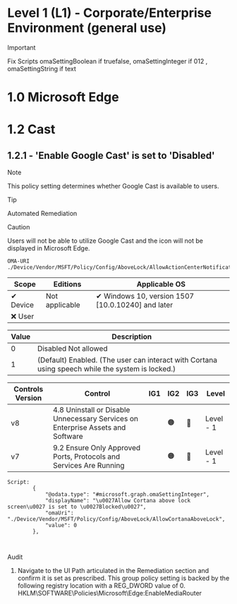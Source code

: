 # Level 1 (L1) - Corporate/Enterprise Environment (general use)

>[!IMPORTANT]
>Fix Scripts omaSettingBoolean if truefalse, omaSettingInteger if 012 , omaSettingString if text

# 1.0 Microsoft Edge

# 1.2 Cast 

## 1.2.1 - 'Enable Google Cast' is set to 'Disabled'

>[!NOTE]
>This policy setting determines whether Google Cast is available to users.

>[!TIP]
>Automated Remediation

>[!CAUTION]
>Users will not be able to utilize Google Cast and the icon will not be displayed in 
Microsoft Edge.

```
OMA-URI
./Device/Vendor/MSFT/Policy/Config/AboveLock/AllowActionCenterNotifications
```
|Scope | Editions| Applicable OS |
|---|---|---|
|✔ Device|Not applicable|✔ Windows 10, version 1507 [10.0.10240] and later|
|❌ User|||

|Value|Description| 
|---|---|
|0| Disabled Not allowed|
|1|(Default) Enabled. (The user can interact with Cortana using speech while the system is locked.)|

|Controls Version|Control|IG1|IG2|IG3|Level|
|---|---|---|---|---|---|
|v8|4.8 Uninstall or Disable Unnecessary Services on Enterprise Assets and Software||:orange_circle:|:large_blue_circle:|Level - 1|
|v7|9.2 Ensure Only Approved Ports, Protocols and Services Are Running||:orange_circle:|:large_blue_circle:|Level - 1|

```
Script:
        {
            "@odata.type": "#microsoft.graph.omaSettingInteger",
            "displayName": "\u0027Allow Cortana above lock screen\u0027 is set to \u0027Blocked\u0027",
            "omaUri": "./Device/Vendor/MSFT/Policy/Config/AboveLock/AllowCortanaAboveLock",
            "value": 0
        },
```


```


```
Audit

1. Navigate to the UI Path articulated in the Remediation section and confirm it is set as prescribed. This group policy setting is backed by the following registry location with a REG_DWORD value of 0.
HKLM\SOFTWARE\Policies\Microsoft\Edge:EnableMediaRouter

```